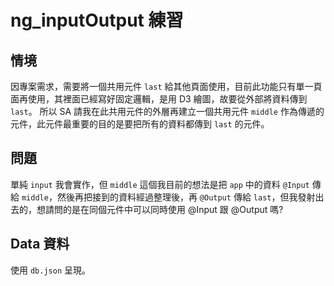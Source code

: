 # ng_inputOutput 練習

## 情境

因專案需求，需要將一個共用元件 `last` 給其他頁面使用，目前此功能只有單一頁面再使用，其裡面已經寫好固定邏輯，是用 D3 繪圖，故要從外部將資料傳到 `last`。
所以 SA 請我在此共用元件的外層再建立一個共用元件 `middle` 作為傳遞的元件，此元件最重要的目的是要把所有的資料都傳到 `last` 的元件。

## 問題
單純 `input` 我會實作，但 `middle` 這個我目前的想法是把 `app` 中的資料 `@Input` 傳給 `middle`，然後再把接到的資料經過整理後，再 `@Output` 傳給 `last`，但我發射出去的，想請問的是在同個元件中可以同時使用 @Input 跟 @Output 嗎?

## Data 資料
使用 `db.json` 呈現。
